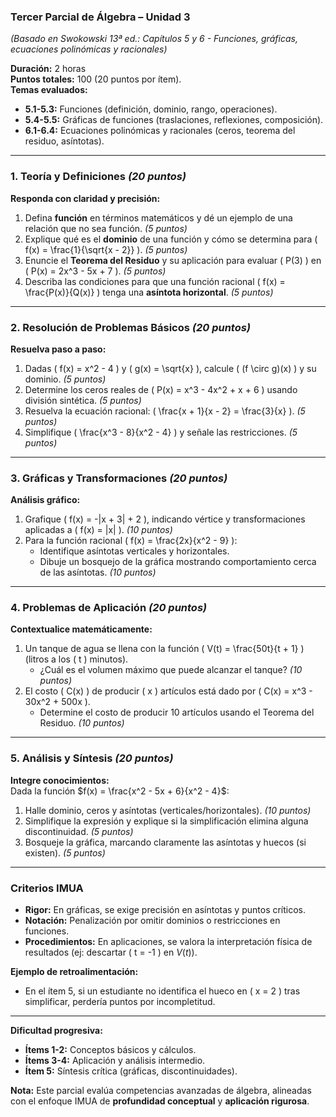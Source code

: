 

### **Tercer Parcial de Álgebra – Unidad 3**  
*(Basado en Swokowski 13ª ed.: Capítulos 5 y 6 - Funciones, gráficas, ecuaciones polinómicas y racionales)*  

**Duración:** 2 horas  
**Puntos totales:** 100 (20 puntos por ítem).  
**Temas evaluados:**  
- **5.1-5.3:** Funciones (definición, dominio, rango, operaciones).  
- **5.4-5.5:** Gráficas de funciones (traslaciones, reflexiones, composición).  
- **6.1-6.4:** Ecuaciones polinómicas y racionales (ceros, teorema del residuo, asíntotas).  

---

### **1. Teoría y Definiciones** *(20 puntos)*  
**Responda con claridad y precisión:**  
1. Defina **función** en términos matemáticos y dé un ejemplo de una relación que no sea función. *(5 puntos)*  
2. Explique qué es el **dominio** de una función y cómo se determina para \( f(x) = \frac{1}{\sqrt{x - 2}} \). *(5 puntos)*  
3. Enuncie el **Teorema del Residuo** y su aplicación para evaluar \( P(3) \) en \( P(x) = 2x^3 - 5x + 7 \). *(5 puntos)*  
4. Describa las condiciones para que una función racional \( f(x) = \frac{P(x)}{Q(x)} \) tenga una **asíntota horizontal**. *(5 puntos)*  

---

### **2. Resolución de Problemas Básicos** *(20 puntos)*  
**Resuelva paso a paso:**  
1. Dadas \( f(x) = x^2 - 4 \) y \( g(x) = \sqrt{x} \), calcule \( (f \circ g)(x) \) y su dominio. *(5 puntos)*  
2. Determine los ceros reales de \( P(x) = x^3 - 4x^2 + x + 6 \) usando división sintética. *(5 puntos)*  
3. Resuelva la ecuación racional: \( \frac{x + 1}{x - 2} = \frac{3}{x} \). *(5 puntos)*  
4. Simplifique \( \frac{x^3 - 8}{x^2 - 4} \) y señale las restricciones. *(5 puntos)*  

---

### **3. Gráficas y Transformaciones** *(20 puntos)*  
**Análisis gráfico:**  
1. Grafique \( f(x) = -|x + 3| + 2 \), indicando vértice y transformaciones aplicadas a \( f(x) = |x| \). *(10 puntos)*  
2. Para la función racional \( f(x) = \frac{2x}{x^2 - 9} \):  
   - Identifique asíntotas verticales y horizontales.  
   - Dibuje un bosquejo de la gráfica mostrando comportamiento cerca de las asíntotas. *(10 puntos)*  

---

### **4. Problemas de Aplicación** *(20 puntos)*  
**Contextualice matemáticamente:**  
1. Un tanque de agua se llena con la función \( V(t) = \frac{50t}{t + 1} \) (litros a los \( t \) minutos).  
   - ¿Cuál es el volumen máximo que puede alcanzar el tanque? *(10 puntos)*  
2. El costo \( C(x) \) de producir \( x \) artículos está dado por \( C(x) = x^3 - 30x^2 + 500x \).  
   - Determine el costo de producir 10 artículos usando el Teorema del Residuo. *(10 puntos)*  

---

### **5. Análisis y Síntesis** *(20 puntos)*  
**Integre conocimientos:**  
Dada la función $f(x) = \frac{x^2 - 5x + 6}{x^2 - 4}$:  
1. Halle dominio, ceros y asíntotas (verticales/horizontales). *(10 puntos)*  
2. Simplifique la expresión y explique si la simplificación elimina alguna discontinuidad. *(5 puntos)*  
3. Bosqueje la gráfica, marcando claramente las asíntotas y huecos (si existen). *(5 puntos)*  

---

### **Criterios IMUA**  
- **Rigor:** En gráficas, se exige precisión en asíntotas y puntos críticos.  
- **Notación:** Penalización por omitir dominios o restricciones en funciones.  
- **Procedimientos:** En aplicaciones, se valora la interpretación física de resultados (ej: descartar \( t = -1 \) en $V(t)$).  

**Ejemplo de retroalimentación:**  
- En el ítem 5, si un estudiante no identifica el hueco en \( x = 2 \) tras simplificar, perdería puntos por incompletitud.  

--- 

**Dificultad progresiva:**  
- **Ítems 1-2:** Conceptos básicos y cálculos.  
- **Ítems 3-4:** Aplicación y análisis intermedio.  
- **Ítem 5:** Síntesis crítica (gráficas, discontinuidades).  

**Nota:** Este parcial evalúa competencias avanzadas de álgebra, alineadas con el enfoque IMUA de **profundidad conceptual** y **aplicación rigurosa**.